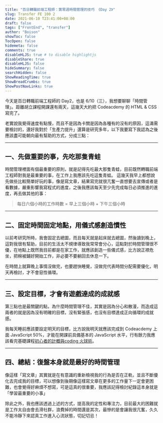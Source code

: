 ```yaml
---
title: "百日轉職前端工程師：第零週時間管理的技巧 《Day 2》"
slug: Transfer FE 100 2
date: 2021-06-10 T23:41:00+08:00
draft: false
tags: ["FrontEnd", "transfer"]
author: "Boison"
showToc: false
TocOpen: false
hidemeta: false
comments: true
disableHLJS: true # to disable highlightjs
disableShare: true
disableHLJS: false
hideSummary: false
searchHidden: false
ShowReadingTime: true
ShowBreadCrumbs: true
ShowPostNavLinks: true
---
```


今天是百日轉職前端工程師的 Day2，也是 6/10（三），我想要聊聊「時間管理」。距離胡立課程開課還有兩天，這幾天大約把 Codeacdemy 的 HTML & CSS 寫完了。

老實說我覺得速度有點慢，而且不是因為卡關是因為各種有的沒有的原因，這滿需要檢討的，還好我對於「生產力提升」還算是研究多年，以下我要寫下我認為之後應該盡可能朝向最有幫助的方式，分成三點：

---

## 一、先做重要的事，先吃那隻青蛙

時間管理裡面有個最重要的原則，就是記得先吃最大那隻青蛙，目前既然轉職前端工程師對我是最重要的事，在工作上我應該先吃這隻青蛙。
這幾天我早上都想說先做些比較簡單好玩的事，像是寫文章，結果寫完就很亢奮一直想要去宣傳或者是看數據，嚴重影響我寫程式的進度，之後我應該每天至少先完成每日必須推進的進度，再去做其他的事：

> 每日六個小時的工作時數 = 早上三個小時 + 下午三個小時

---

## 二、固定時間固定地點，用儀式感創造慣性

以前考研究所時，我會固定去總圖，而且每天就是起床就去總圖，然後讀到晚上，這對我很有幫助，目前的生活太不規律導致我常常會分心，這點對於時間管理很不優，在地點上既然我目前都是在家工作，就應該創造一些儀式感，比方說正襟危坐，把棉被鋪好開始工作，非必要不要躺回去休息一下。

在時間上就算晚上事情沒做完，也要趕快睡覺，沒做完代表時間分配需要優化，明天再檢討，才不會惡性循環。

---

## 三、設定目標，才會有遊戲達成的成就感

第三點也是最關鍵的點，為什麼時間管理不佳，其實是因為分心和散漫，而造成這兩者的就是因為沒有明確的目標，沒有緊張感，也沒有目標達成正向循環的成就感。

我每天睡前應該要設定明天的目標，比方說我明天就應該完成到 Codeacdemy 上面 JavaScript 50%，才能在開課前具備基本的 JavaScript 水平，行有餘力我應該看完基礎課程[初心者的計概與coding 火球術](https://lidemy.com/p/cs101-coding)。

---

## 四、總結：復盤本身就是最好的時間管理

像這樣「寫文章」其實就是在有意識的重新檢視我的行為是否在正軌，並且不斷優化去完成我的目標，可以想像到後期像這樣寫文章在更多的工作量下一定會更困難，也會覺得好麻煩不想寫，可是這真的很重要，我應該記得檢討紀錄這本身就是「學習最重要的小事」

除此之外，我也應該透過上述的方式，提高我的定性和專注力，目前最大的困難就是工作太自由會去滑社群，浪費掉的時間還是其次，最慘的是會讓我很亢奮，久久不能冷靜下來認真工作進入心流狀態，切記切忌！